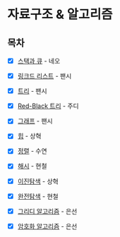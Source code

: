 # 자료구조 & 알고리즘

## 목차

* [x] [스택과 큐](https://github.com/Fancy96/2023-CS-Study/blob/main/Algorithm/algorithm_stack_and_queue.md) - 네오

* [x] [링크드 리스트](https://github.com/Fancy96/2023-CS-Study/blob/main/Algorithm/algorithm_linkedlist.md) - 팬시

* [x] [트리](https://github.com/Fancy96/2023-CS-Study/blob/main/Algorithm/algorithm_tree.md) - 팬시

* [x] [Red-Black 트리](https://github.com/Fancy96/2023-CS-Study/blob/main/Algorithm/algorithm_red_black_tree.md) - 주디

* [x] [그래프](https://github.com/Fancy96/2023-CS-Study/blob/main/Algorithm/algorithm_graph.md) - 팬시

* [x] [힙](https://github.com/Fancy96/2023-CS-Study/blob/main/Algorithm/algorithm_heap.md) - 상혁

* [x] [정렬](https://github.com/Fancy96/2023-CS-Study/blob/main/Algorithm/algorithm_sort.md) - 수연

* [x] [해시](https://github.com/Fancy96/2023-CS-Study/blob/main/Algorithm/algorithm_hash.md) - 현철

* [x] [이진탐색](https://github.com/Fancy96/2023-CS-Study/blob/main/Algorithm/algorithm_binary_search.md) - 상혁

* [x] [완전탐색](https://github.com/Fancy96/2023-CS-Study/blob/main/Algorithm/algorithm_brute_force.md) - 현철

* [x] [그리디 알고리즘](https://github.com/Fancy96/2023-CS-Study/blob/main/Algorithm/algorithm_greedy.md) - 은선

* [x] [암호화 알고리즘](https://github.com/Fancy96/2023-CS-Study/blob/main/Algorithm/algorithm_cryptography.md) - 은선
